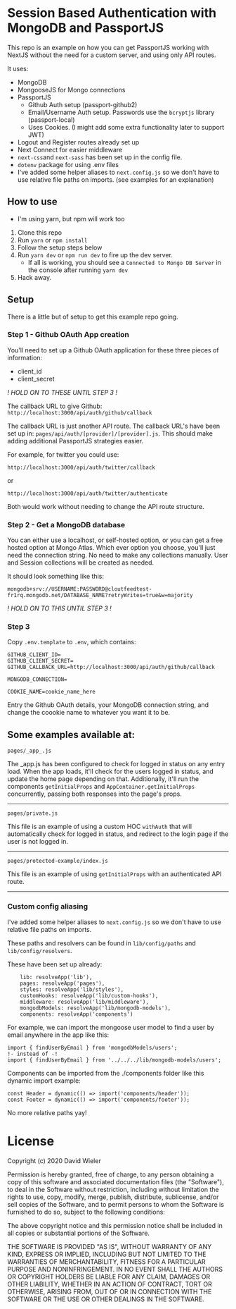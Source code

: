 # Session Based Authentication with MongoDB and PassportJS

This repo is an example on how you can get PassportJS working with NextJS without the need for a custom server, and using only API routes.

It uses:

-   MongoDB
-   MongooseJS for Mongo connections
-   PassportJS
    -   Github Auth setup (passport-github2)
    -   Email/Username Auth setup. Passwords use the `bcryptjs` library (passport-local)
    -   Uses Cookies. (I might add some extra functionality later to support JWT)
-   Logout and Register routes already set up
-   Next Connect for easier middleware
-   `next-css`and `next-sass` has been set up in the config file.
-   `dotenv` package for using .env files
-   I've added some helper aliases to `next.config.js` so we don't have to use relative file paths on imports. (see examples for an explanation)

## How to use

-   I'm using yarn, but npm will work too

1. Clone this repo
2. Run `yarn` or `npm install`
3. Follow the setup steps below
4. Run `yarn dev` or `npm run dev` to fire up the dev server.
    - If all is working, you should see a `Connected to Mongo DB Server` in the console after running `yarn dev`
5. Hack away.

## Setup

There is a little but of setup to get this example repo going.

### Step 1 - Github OAuth App creation

You'll need to set up a Github OAuth application for these three pieces of information:

-   client_id
-   client_secret

_! HOLD ON TO THESE UNTIL STEP 3 !_

The callback URL to give Github: `http://localhost:3000/api/auth/github/callback`

The callback URL is just another API route. The callback URL's have been set up in:
`pages/api/auth/[provider]/[provider].js`. This should make adding additional PassportJS strategies easier.

For example, for twitter you could use:

`http://localhost:3000/api/auth/twitter/callback`

or

`http://localhost:3000/api/auth/twitter/authenticate`

Both would work without needing to change the API route structure.

### Step 2 - Get a MongoDB database

You can either use a localhost, or self-hosted option, or you can get a free hosted option at Mongo Atlas. Which ever option you choose, you'll just need the connection string. No need to make any collections manually. User and Session collections will be created as needed.

It should look something like this:

`mongodb+srv://USERNAME:PASSWORD@cloutfeedtest-fr1rq.mongodb.net/DATABASE_NAME?retryWrites=true&w=majority`

_! HOLD ON TO THIS UNTIL STEP 3 !_

### Step 3

Copy `.env.template` to `.env`, which contains:

```
GITHUB_CLIENT_ID=
GITHUB_CLIENT_SECRET=
GITHUB_CALLBACK_URL=http://localhost:3000/api/auth/github/callback

MONGODB_CONNECTION=

COOKIE_NAME=cookie_name_here
```

Entry the Github OAuth details, your MongoDB connection string, and change the coookie name to whatever you want it to be.

## Some examples available at:

`pages/_app_.js`

The \_app.js has been configured to check for logged in status on any entry load. When the app loads, it'll check for the users logged in status, and update the home page depending on that. Additionally, it'll run the components `getInitialProps` and `AppContainer.getInitialProps` concurrently, passing both responses into the page's props.

---

`pages/private.js`

This file is an example of using a custom HOC `withAuth` that will automatically check for logged in status, and redirect to the login page if the user is not logged in.

---

`pages/protected-example/index.js`

This file is an example of using `getInitialProps` with an authenticated API route.

---

### Custom config aliasing

I've added some helper aliases to `next.config.js` so we don't have to use relative file paths on imports.

These paths and resolvers can be found in `lib/config/paths` and `lib/config/resolvers`.

These have been set up already:

```
	lib: resolveApp('lib'),
	pages: resolveApp('pages'),
	styles: resolveApp('lib/styles'),
	customHooks: resolveApp('lib/custom-hooks'),
	middleware: resolveApp('lib/middleware'),
	mongodbModels: resolveApp('lib/mongodb-models'),
	components: resolveApp('components')
```

For example, we can import the mongoose user model to find a user by email anywhere in the app like this:

```
import { findUserByEmail } from 'mongodbModels/users';
!- instead of -!
import { findUserByEmail } from '../../../lib/mongodb-models/users';
```

Components can be imported from the ./components folder like this dynamic import example:

```
const Header = dynamic(() => import('components/header'));
const Footer = dynamic(() => import('components/footer'));
```

No more relative paths yay!

# License

Copyright (c) 2020 David Wieler

Permission is hereby granted, free of charge, to any person obtaining a copy
of this software and associated documentation files (the "Software"), to deal
in the Software without restriction, including without limitation the rights
to use, copy, modify, merge, publish, distribute, sublicense, and/or sell
copies of the Software, and to permit persons to whom the Software is
furnished to do so, subject to the following conditions:

The above copyright notice and this permission notice shall be included in all
copies or substantial portions of the Software.

THE SOFTWARE IS PROVIDED "AS IS", WITHOUT WARRANTY OF ANY KIND,
EXPRESS OR IMPLIED, INCLUDING BUT NOT LIMITED TO THE WARRANTIES OF
MERCHANTABILITY, FITNESS FOR A PARTICULAR PURPOSE AND NONINFRINGEMENT.
IN NO EVENT SHALL THE AUTHORS OR COPYRIGHT HOLDERS BE LIABLE FOR ANY CLAIM,
DAMAGES OR OTHER LIABILITY, WHETHER IN AN ACTION OF CONTRACT, TORT OR
OTHERWISE, ARISING FROM, OUT OF OR IN CONNECTION WITH THE SOFTWARE OR THE USE
OR OTHER DEALINGS IN THE SOFTWARE.
